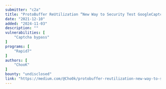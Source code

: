 ```yaml
---
submitter: "c2a"
title: "ProtoBuffer ReUtilization “New Way to Security Test GoogleCaptcha”"
date: "2021-12-10"
added: "2024-11-03"
description: ""
vulnerabilities: [
    "Captcha bypass"
]
programs: [
    "Rapid7"
]
authors: [
    "ChooK"
]
bounty: "undisclosed"
link: "https://medium.com/@Cho0k/protobuffer-reutilization-new-way-to-security-test-googlecaptcha-b3e0fc6cf7c4"
---
```




